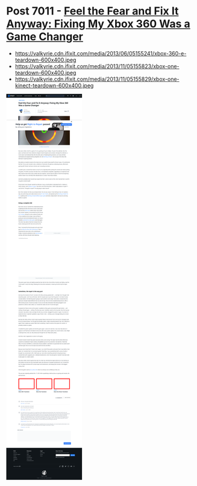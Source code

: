 # Post 7011 - [Feel the Fear and Fix It Anyway: Fixing My Xbox 360 Was a Game Changer](https://www.ifixit.com/News/7011/xbox-360)

- https://valkyrie.cdn.ifixit.com/media/2013/06/05155241/xbox-360-e-teardown-600x400.jpeg
- https://valkyrie.cdn.ifixit.com/media/2013/11/05155823/xbox-one-teardown-600x400.jpeg
- https://valkyrie.cdn.ifixit.com/media/2013/11/05155829/xbox-one-kinect-teardown-600x400.jpeg

![screencap](screenshots/441fb9a5-0823-4a28-a505-21e22441d65f.png)

